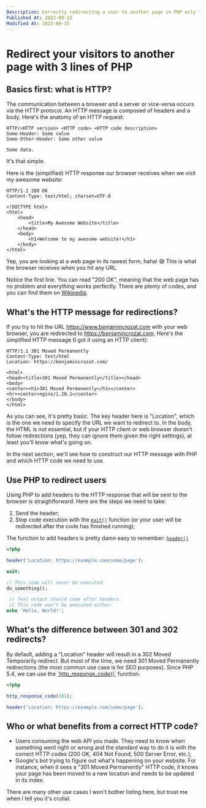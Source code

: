 ```yaml
---
Description: Correctly redirecting a user to another page in PHP only takes a few lines of code. We'll also see the difference between 301 and 302 redirects.
Published At: 2022-09-12
Modified At: 2022-09-15
---
```


# Redirect your visitors to another page with 3 lines of PHP

## Basics first: what is HTTP?

The communication between a browser and a server or vice-versa occurs via the HTTP protocol. An HTTP message is composed of headers and a body. Here's the anatomy of an HTTP request:

```
HTTP/<HTTP version> <HTTP code> <HTTP code description>
Some-Header: Some value
Some-Other-Header: Some other value

Some data.
```

It's that simple.

Here is the (simplified) HTTP response our browser receives when we visit my awesome website:

```
HTTP/1.1 200 OK
Content-Type: text/html; charset=UTF-8

<!DOCTYPE html>
<html>
    <head>
        <title>My Awesome Website</title>
    </head>
    <body>
        <h1>Welcome to my awesome website!</h1>
    </body>
</html>
```

Yep, you are looking at a web page in its rawest form, haha! 😅 This is what the browser receives when you hit any URL.

Notice the first line. You can read "200 OK", meaning that the web page has no problem and everything works perfectly. There are plenty of codes, and you can find them on [Wikipedia](https://en.wikipedia.org/wiki/List_of_HTTP_status_codes).

## What's the HTTP message for redirections?

If you try to hit the URL https://www.benjamincrozat.com with your web browser, you are redirected to https://benjamincrozat.com. Here's the simplified HTTP message (I got it using an HTTP client):

```
HTTP/1.1 301 Moved Permanently
Content-Type: text/html
Location: https://benjamincrozat.com/

<html>
<head><title>301 Moved Permanently</title></head>
<body>
<center><h1>301 Moved Permanently</h1></center>
<hr><center>nginx/1.20.1</center>
</body>
</html>
```

As you can see, it's pretty basic. The key header here is "Location", which is the one we need to specify the URL we want to redirect to. In the body, the HTML is not essential, but if your HTTP client or web browser doesn't follow redirections (yep, they can ignore them given the right settings), at least you'll know what's going on.

In the next section, we'll see how to construct our HTTP message with PHP and which HTTP code we need to use.

## Use PHP to redirect users

Using PHP to add headers to the HTTP response that will be sent to the browser is straightforward. Here are the steps we need to take:
1. Send the header;
2. Stop code execution with the [`exit()`](https://www.php.net/exit) function (or your user will be redirected after the code has finished running);

The function to add headers is pretty damn easy to remember: [`header()`](https://www.php.net/manual/en/function.header.php)

```php
<?php

header('Location: https://example.com/some/page');

exit;

// This code will never be executed.
do_something();

 // Text output should come after headers.
 // This code won't be executed either.
echo 'Hello, World!';
```

## What's the difference between 301 and 302 redirects?

By default, adding a "Location" header will result in a 302 Moved Temporarily redirect. But most of the time, we need 301 Moved Permanently redirections (the most common use case is for SEO purposes). Since PHP 5.4, we can use the [`http_response_code()ˋ](https://www.php.net/manual/en/function.http-response-code.php) function:

```php
<?php

http_response_code(301);

header('Location: https://example.com/some/page');
```

## Who or what benefits from a correct HTTP code?

- Users consuming the web API you made. They need to know when something went right or wrong and the standard way to do it is with the correct HTTP codes (200 OK, 404 Not Found, 500 Server Error, etc.);
- Google's bot trying to figure out what's happening on your website. For instance, when it sees a "301 Moved Permanently" HTTP code, it knows your page has been moved to a new location and needs to be updated in its index.

There are many other use cases I won't bother listing here, but trust me when I tell you it's crutial.
